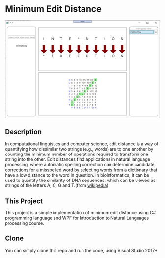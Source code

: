 # Minimum Edit Distance     
![Minimum Edit Distance ](MED.jpg?raw=true "Minimum Edit Distance")

## Description

In computational linguistics and computer science, edit distance is a way of quantifying how dissimilar two strings (e.g., words) are to one another by counting the minimum number of operations required to transform one string into the other. Edit distances find applications in natural language processing, where automatic spelling correction can determine candidate corrections for a misspelled word by selecting words from a dictionary that have a low distance to the word in question. In bioinformatics, it can be used to quantify the similarity of DNA sequences, which can be viewed as strings of the letters A, C, G and T.(from [wikipedia](https://en.wikipedia.org/wiki/Edit_distance))

## This Project

This project is a simple implementation of minimum edit distance using C# programming language and WPF for Introduction to Natural Languages processing course.

## Clone

You can simply clone this repo and run the code, using Visual Studio 2017+